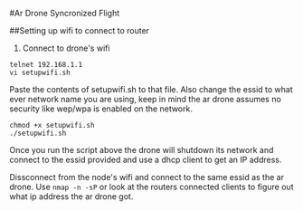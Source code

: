 #Ar Drone Syncronized Flight

##Setting up wifi to connect to router

1. Connect to drone's wifi
```
telnet 192.168.1.1
vi setupwifi.sh
```

Paste the contents of setupwifi.sh to that file. Also change the essid to what ever network name you are using, keep in mind the ar drone assumes no security like wep/wpa is enabled on the network.

```
chmod +x setupwifi.sh
./setupwifi.sh
```

Once you run the script above the drone will shutdown its network and connect to the essid provided and use a dhcp client to get an IP address.

Dissconnect from the node's wifi and connect to the same essid as the ar drone. Use `nmap -n -sP` or look at the routers connected clients to figure out what ip address the ar drone got.

